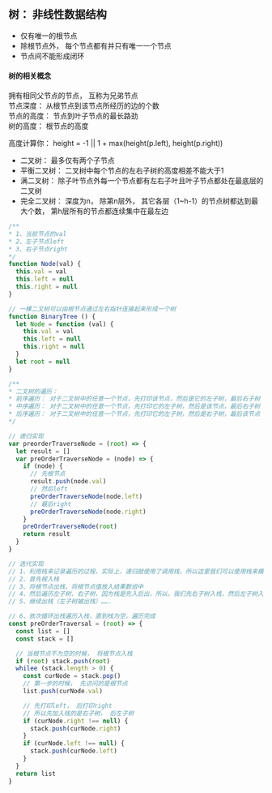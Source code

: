 ## 树： 非线性数据结构
+ 仅有唯一的根节点
+ 除根节点外， 每个节点都有并只有唯一一个节点
+ 节点间不能形成闭环

#### 树的相关概念
拥有相同父节点的节点， 互称为兄弟节点   
节点深度： 从根节点到该节点所经历的边的个数   
节点的高度： 节点到叶子节点的最长路劲   
树的高度： 根节点的高度

高度计算你： height = -1 || 1 + max(height(p.left), height(p.right))

+ 二叉树： 最多仅有两个子节点
+ 平衡二叉树： 二叉树中每个节点的左右子树的高度相差不能大于1
+ 满二叉树： 除子叶节点外每一个节点都有左右子叶且叶子节点都处在最底层的二叉树
+ 完全二叉树： 深度为n， 除第n层外， 其它各层（1~h-1）的节点树都达到最大个数， 第h层所有的节点都连续集中在最左边

```js
/**
* 1、当前节点的val
* 2、左子节点left
* 3、右子节点right
*/ 
function Node(val) {
  this.val = val
  this.left = null
  this.right = null
}

// 一棵二叉树可以由根节点通过左右指针连接起来形成一个树
function BinaryTree () {
  let Node = function (val) {
    this.val = val
    this.left = null
    this.right = null
  }
  let root = null
}

```

```js
/**
* 二叉树的遍历： 
* 前序遍历： 对于二叉树中的任意一个节点，先打印该节点，然后是它的左子树，最后右子树
* 中序遍历： 对于二叉树中的任意一个节点，先打印它的左子树，然后是该节点，最后右子树
* 后序遍历： 对于二叉树中的任意一个节点，先打印它的左子树，然后是右子树，最后该节点 
*/

// 递归实现
var preorderTraverseNode = (root) => {
  let result = []
  var preOrderTraverseNode = (node) => {
    if (node) {
      // 先根节点
      result.push(node.val)
      // 然后left
      preOrderTraverseNode(node.left)
      // 最后right
      preOrderTraverseNode(node.right)
    }
    preOrderTraverseNode(root)
    return result
  }
}

// 迭代实现
// 1、利用栈来记录遍历的过程，实际上，递归就使用了调用栈，所以这里我们可以使用栈来模拟递归的过程
// 2、首先根入栈
// 3、将根节点出栈，将根节点值放入结果数组中
// 4、然后遍历左子树、右子树，因为栈是先入后出，所以，我们先右子树入栈，然后左子树入栈
// 5、继续出栈（左子树被出栈）…….

// 6、依次循环出栈遍历入栈，直到栈为空，遍历完成
const preOrderTraversal = (root) => {
  const list = []
  const stack = []

  // 当根节点不为空的时候， 将根节点入栈
  if (root) stack.push(root)
  whilee (stack.length > 0) {
    const curNode = stack.pop()
    // 第一步的时候， 先访问的是根节点
    list.push(curNode.val)

    // 先打印left， 后打印right
    // 所以先加入栈的是右子树， 后左子树
    if (curNode.right !== null) {
      stack.push(curNode.right)
    }
    if (curNode.left !== null) {
      stack.push(curNode.left)
    }
  }
  return list
}

```